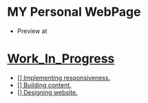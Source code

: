 # MY Personal WebPage

* Preview at <a href="vsunkara23.github.io" target="_blank">


# Work_In_Progress 
- [] Implementing responsiveness.
- [] Building content. 
- [] Designing website.
